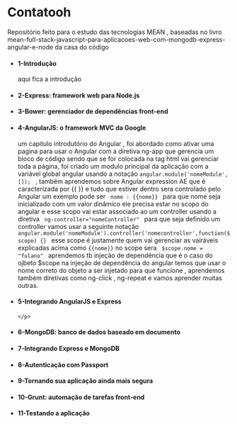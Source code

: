 <h1> Contatooh </h1>

<p>
Repositório feito para o estudo das tecnologias MEAN , 
baseadas no livro mean-full-stack-javascript-para-aplicacoes-web-com-mongodb-express-angular-e-node da casa do código
</p>

<ul>
  <li>
    <h4>1-Introdução</h4>
    <p>aqui fica a introdução</p>
  </li>
  <li>
    <h4>2-Express: framework web para Node.js</h4>
  </li>
  <li>
    <h4>3-Bower: gerenciador de dependências front-end</h4>
  </li>
  <li>
    <h4>4-AngularJS: o framework MVC da Google</h4>
    <p>um capitulo introdutório do Angular , foi abordado como ativar uma pagina para usar o Angular com a diretiva 
    ng-app que gerencia um bloco de código sendo que se for colocada na tag html vai gerenciar toda a página, foi criado um 
    modulo principal da aplicação com a variável global angular usando a notação <code>angular.module('nomeModule',[]); </code>
    , também aprendemos sobre Angular expression AE que é caracterizada por {{ }} e tudo que estiver dentro sera controlado pelo Angular
    um exemplo pode ser <code> nome : {{nome}} </code>  para que nome seja inicializado com um valor dinâmico ele precisa estar no scopo do angular
    e esse scopo vai estar associado ao um controller usando a diretiva <code> ng-controller="nomeController" </code> para que seja definido um controller 
    vamos usar a seguinte notação <code> angular.module('nomeModule').controller('nomecontroller',function($scope) {} </code> esse scope é justamente quem
    vai gerenciar as vairáveis explicadas acima como <code>{{nome}}</code> no scope sera <code> $scope.nome = "fulano" </code> aprendemos tb injeção de dependência
    que é o caso do ojbeto $scope na injeção de dependência do angular temos que usar o nome correto do objeto a ser injetado para que funcione , 
    aprendemos também diretivas como ng-click , ng-repeat e vamos aprender muitas outras.</p>
  </li>
  <li>
    <h4>5-Integrando AngularJS e Express</h4>
    <p>
    
    </p>
  </li>
  <li>
    <h4>6-MongoDB: banco de dados baseado em documento</h4>
  </li>
  <li>
    <h4>7-Integrando Express e MongoDB</h4>
  </li>
  <li>
    <h4>8-Autenticação com Passport</h4>
  </li>
  <li>
    <h4>9-Tornando sua aplicação ainda mais segura</h4>
  </li>
  <li>
    <h4>10-Grunt: automação de tarefas front-end</h4>
  </li>
  <li>
    <h4>11-Testando a aplicação</h4>
  </li>  
</ul>




